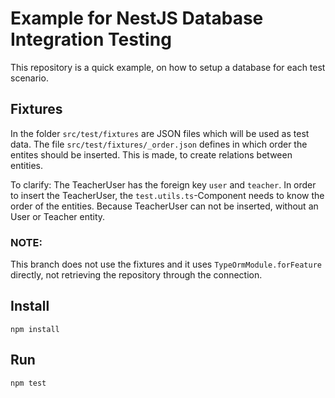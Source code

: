 # Example for NestJS Database Integration Testing

This repository is a quick example, on how to 
setup a database for each test scenario.

## Fixtures

In the folder `src/test/fixtures` are JSON files which will be used as test data.
The file `src/test/fixtures/_order.json` defines in which order the entites should be inserted.
This is made, to create relations between entities. 

To clarify: The TeacherUser has the foreign key `user` and `teacher`. In order to insert
the TeacherUser, the `test.utils.ts`-Component needs to know the order of the entities. Because
TeacherUser can not be inserted, without an User or Teacher entity. 

### NOTE:

This branch does not use the fixtures and it uses `TypeOrmModule.forFeature` directly, not
retrieving the repository through the connection.

## Install

```
npm install
```

## Run

```
npm test
```
